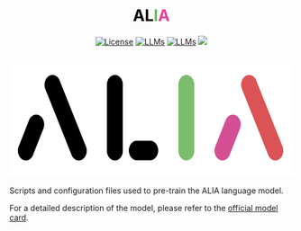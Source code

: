 <p align="center">
    <h1 align="center">
		<span style="color:black">AL</span><span style="color:#66BF63">I</span><span style="color:#E74097">A</span> 
	</h1>
</p>
<p align="center">
    <a href="https://opensource.org/licenses/MIT"><img alt="License" src="https://img.shields.io/badge/License-MIT-green.svg"></a>
    <a href="https://huggingface.co/collections/BSC-LT/ALIA-40b"><img alt="LLMs" src="https://img.shields.io/badge/🤗HuggingFace-Model-yellow"></a>
    <a href="https://huggingface.co/collections/BSC-LT/salamandra-66fc171485944df79469043a"><img alt="LLMs" src="https://img.shields.io/badge/🤗HuggingFace-Model Family-yellow"></a>
    <a href="https://www.bsc.es/discover-bsc/organisation/research-departments/language-technologies-unit"><img src="https://img.shields.io/badge/BSC-LangTech-blue"></a>
    <br>
</p>

<p align="center">
    <br>
    <img src="img/logo_alia_2.png" style="height: 200px;">
    <br>
</p>

Scripts and configuration files used to pre-train the ALIA language model.

For a detailed description of the model, please refer to the [official model card](https://huggingface.co/collections/BSC-LT/ALIA-40b).

